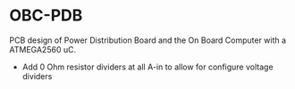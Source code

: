 # OBC-PDB
PCB design of Power Distribution Board and the On Board Computer with a ATMEGA2560 uC.

<ul>
  <li> Add 0 Ohm resistor dividers at all A-in to allow for configure voltage dividers
</ul>
